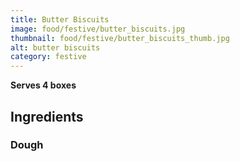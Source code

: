 ```yaml
---
title: Butter Biscuits
image: food/festive/butter_biscuits.jpg
thumbnail: food/festive/butter_biscuits_thumb.jpg
alt: butter biscuits
category: festive
---
```


**Serves 4 boxes**

## Ingredients

### Dough
